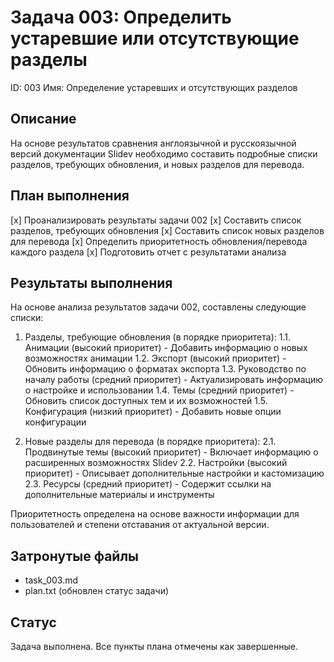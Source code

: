 # Задача 003: Определить устаревшие или отсутствующие разделы

ID: 003
Имя: Определение устаревших и отсутствующих разделов

## Описание
На основе результатов сравнения англоязычной и русскоязычной версий документации Slidev необходимо составить подробные списки разделов, требующих обновления, и новых разделов для перевода.

## План выполнения
[x] Проанализировать результаты задачи 002
[x] Составить список разделов, требующих обновления
[x] Составить список новых разделов для перевода
[x] Определить приоритетность обновления/перевода каждого раздела
[x] Подготовить отчет с результатами анализа

## Результаты выполнения
На основе анализа результатов задачи 002, составлены следующие списки:

1. Разделы, требующие обновления (в порядке приоритета):
   1.1. Анимации (высокий приоритет)
       - Добавить информацию о новых возможностях анимации
   1.2. Экспорт (высокий приоритет)
       - Обновить информацию о форматах экспорта
   1.3. Руководство по началу работы (средний приоритет)
       - Актуализировать информацию о настройке и использовании
   1.4. Темы (средний приоритет)
       - Обновить список доступных тем и их возможностей
   1.5. Конфигурация (низкий приоритет)
       - Добавить новые опции конфигурации

2. Новые разделы для перевода (в порядке приоритета):
   2.1. Продвинутые темы (высокий приоритет)
       - Включает информацию о расширенных возможностях Slidev
   2.2. Настройки (высокий приоритет)
       - Описывает дополнительные настройки и кастомизацию
   2.3. Ресурсы (средний приоритет)
       - Содержит ссылки на дополнительные материалы и инструменты

Приоритетность определена на основе важности информации для пользователей и степени отставания от актуальной версии.

## Затронутые файлы
- task_003.md
- plan.txt (обновлен статус задачи)

## Статус
Задача выполнена. Все пункты плана отмечены как завершенные.